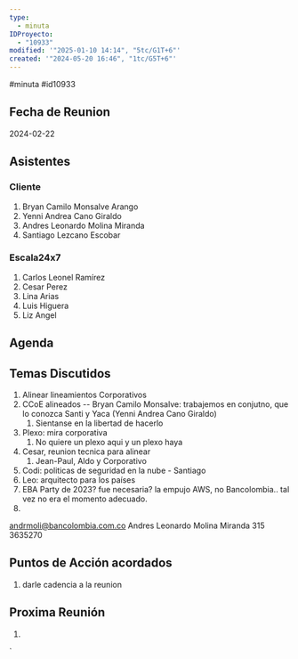 ```yaml
---
type:
  - minuta
IDProyecto:
  - "10933"
modified: '"2025-01-10 14:14", "5tc/G1T+6"'
created: '"2024-05-20 16:46", "1tc/G5T+6"'
---
```

#minuta 
#id10933 

## Fecha de Reunion
2024-02-22

## Asistentes

### Cliente
1. Bryan Camilo Monsalve Arango
2. Yenni Andrea Cano Giraldo
3. Andres Leonardo Molina Miranda
4. Santiago Lezcano Escobar
### Escala24x7
1. Carlos Leonel Ramírez
2. Cesar Perez
3. Lina Arias
4. Luis Higuera
5. Liz Angel

## Agenda

## Temas Discutidos
1. Alinear lineamientos Corporativos
2. CCoE alineados -- Bryan Camilo Monsalve: trabajemos en conjutno, que lo conozca Santi y Yaca (Yenni Andrea Cano Giraldo)
	1. Sientanse en la libertad de hacerlo
3. Plexo: mira corporativa
	1. No quiere un plexo aqui y un plexo haya
4. Cesar, reunion tecnica para alinear
	1. Jean-Paul, Aldo y Corporativo
5. Codi: politicas de seguridad en la nube - Santiago
6. Leo: arquitecto para los países
7. EBA Party de 2023? fue necesaria? la empujo AWS, no Bancolombia.. tal vez no era el momento adecuado.
8. 

andrmoli@bancolombia.com.co
Andres Leonardo Molina Miranda
315 3635270



## Puntos de Acción acordados
1. darle cadencia a la reunion

## Proxima Reunión
1.  

`
